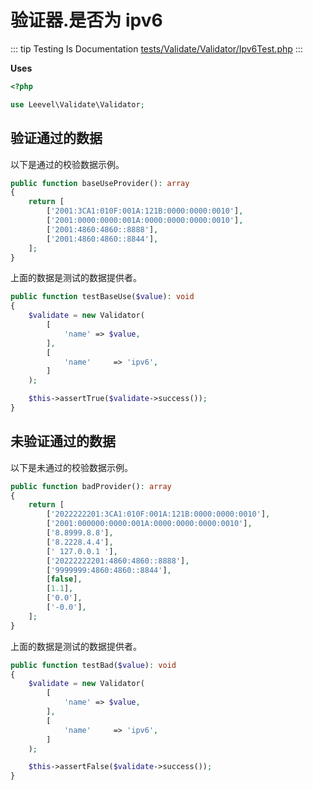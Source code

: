 # 验证器.是否为 ipv6

::: tip Testing Is Documentation
[tests/Validate/Validator/Ipv6Test.php](https://github.com/hunzhiwange/framework/blob/master/tests/Validate/Validator/Ipv6Test.php)
:::
    
**Uses**

``` php
<?php

use Leevel\Validate\Validator;
```

## 验证通过的数据

以下是通过的校验数据示例。

``` php
public function baseUseProvider(): array
{
    return [
        ['2001:3CA1:010F:001A:121B:0000:0000:0010'],
        ['2001:0000:0000:001A:0000:0000:0000:0010'],
        ['2001:4860:4860::8888'],
        ['2001:4860:4860::8844'],
    ];
}
```

上面的数据是测试的数据提供者。


``` php
public function testBaseUse($value): void
{
    $validate = new Validator(
        [
            'name' => $value,
        ],
        [
            'name'     => 'ipv6',
        ]
    );

    $this->assertTrue($validate->success());
}
```
    
## 未验证通过的数据

以下是未通过的校验数据示例。

``` php
public function badProvider(): array
{
    return [
        ['2022222201:3CA1:010F:001A:121B:0000:0000:0010'],
        ['2001:000000:0000:001A:0000:0000:0000:0010'],
        ['8.8999.8.8'],
        ['8.2228.4.4'],
        [' 127.0.0.1 '],
        ['20222222201:4860:4860::8888'],
        ['9999999:4860:4860::8844'],
        [false],
        [1.1],
        ['0.0'],
        ['-0.0'],
    ];
}
```

上面的数据是测试的数据提供者。


``` php
public function testBad($value): void
{
    $validate = new Validator(
        [
            'name' => $value,
        ],
        [
            'name'     => 'ipv6',
        ]
    );

    $this->assertFalse($validate->success());
}
```